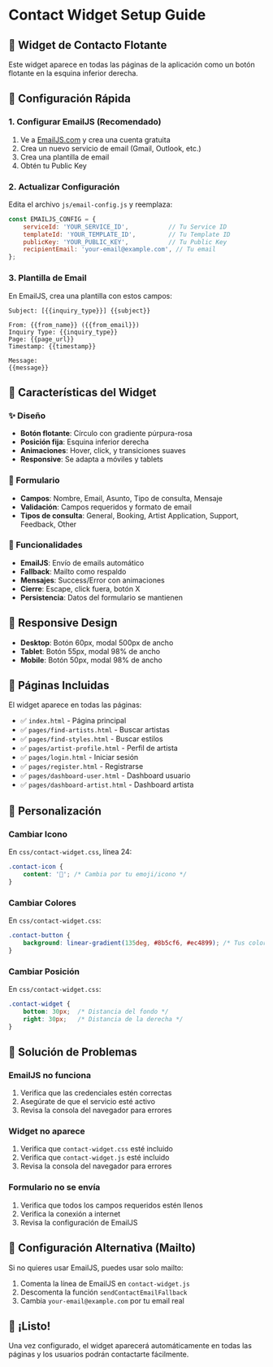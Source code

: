 # Contact Widget Setup Guide

## 📧 Widget de Contacto Flotante

Este widget aparece en todas las páginas de la aplicación como un botón flotante en la esquina inferior derecha.

## 🚀 Configuración Rápida

### 1. Configurar EmailJS (Recomendado)

1. Ve a [EmailJS.com](https://www.emailjs.com/) y crea una cuenta gratuita
2. Crea un nuevo servicio de email (Gmail, Outlook, etc.)
3. Crea una plantilla de email
4. Obtén tu Public Key

### 2. Actualizar Configuración

Edita el archivo `js/email-config.js` y reemplaza:

```javascript
const EMAILJS_CONFIG = {
    serviceId: 'YOUR_SERVICE_ID',           // Tu Service ID
    templateId: 'YOUR_TEMPLATE_ID',         // Tu Template ID  
    publicKey: 'YOUR_PUBLIC_KEY',           // Tu Public Key
    recipientEmail: 'your-email@example.com', // Tu email
};
```

### 3. Plantilla de Email

En EmailJS, crea una plantilla con estos campos:

```
Subject: [{{inquiry_type}}] {{subject}}

From: {{from_name}} ({{from_email}})
Inquiry Type: {{inquiry_type}}
Page: {{page_url}}
Timestamp: {{timestamp}}

Message:
{{message}}
```

## 🎨 Características del Widget

### ✨ Diseño
- **Botón flotante**: Círculo con gradiente púrpura-rosa
- **Posición fija**: Esquina inferior derecha
- **Animaciones**: Hover, click, y transiciones suaves
- **Responsive**: Se adapta a móviles y tablets

### 📝 Formulario
- **Campos**: Nombre, Email, Asunto, Tipo de consulta, Mensaje
- **Validación**: Campos requeridos y formato de email
- **Tipos de consulta**: General, Booking, Artist Application, Support, Feedback, Other

### 🔧 Funcionalidades
- **EmailJS**: Envío de emails automático
- **Fallback**: Mailto como respaldo
- **Mensajes**: Success/Error con animaciones
- **Cierre**: Escape, click fuera, botón X
- **Persistencia**: Datos del formulario se mantienen

## 📱 Responsive Design

- **Desktop**: Botón 60px, modal 500px de ancho
- **Tablet**: Botón 55px, modal 98% de ancho
- **Mobile**: Botón 50px, modal 98% de ancho

## 🎯 Páginas Incluidas

El widget aparece en todas las páginas:
- ✅ `index.html` - Página principal
- ✅ `pages/find-artists.html` - Buscar artistas
- ✅ `pages/find-styles.html` - Buscar estilos
- ✅ `pages/artist-profile.html` - Perfil de artista
- ✅ `pages/login.html` - Iniciar sesión
- ✅ `pages/register.html` - Registrarse
- ✅ `pages/dashboard-user.html` - Dashboard usuario
- ✅ `pages/dashboard-artist.html` - Dashboard artista

## 🔧 Personalización

### Cambiar Icono
En `css/contact-widget.css`, línea 24:
```css
.contact-icon {
    content: '💬'; /* Cambia por tu emoji/icono */
}
```

### Cambiar Colores
En `css/contact-widget.css`:
```css
.contact-button {
    background: linear-gradient(135deg, #8b5cf6, #ec4899); /* Tus colores */
}
```

### Cambiar Posición
En `css/contact-widget.css`:
```css
.contact-widget {
    bottom: 30px;  /* Distancia del fondo */
    right: 30px;   /* Distancia de la derecha */
}
```

## 🐛 Solución de Problemas

### EmailJS no funciona
1. Verifica que las credenciales estén correctas
2. Asegúrate de que el servicio esté activo
3. Revisa la consola del navegador para errores

### Widget no aparece
1. Verifica que `contact-widget.css` esté incluido
2. Verifica que `contact-widget.js` esté incluido
3. Revisa la consola del navegador para errores

### Formulario no se envía
1. Verifica que todos los campos requeridos estén llenos
2. Verifica la conexión a internet
3. Revisa la configuración de EmailJS

## 📧 Configuración Alternativa (Mailto)

Si no quieres usar EmailJS, puedes usar solo mailto:

1. Comenta la línea de EmailJS en `contact-widget.js`
2. Descomenta la función `sendContactEmailFallback`
3. Cambia `your-email@example.com` por tu email real

## 🎉 ¡Listo!

Una vez configurado, el widget aparecerá automáticamente en todas las páginas y los usuarios podrán contactarte fácilmente.
